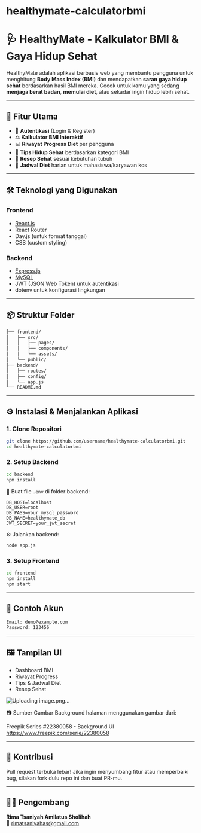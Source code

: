 # healthymate-calculatorbmi

# 🩺 HealthyMate - Kalkulator BMI & Gaya Hidup Sehat

HealthyMate adalah aplikasi berbasis web yang membantu pengguna untuk menghitung **Body Mass Index (BMI)** dan mendapatkan **saran gaya hidup sehat** berdasarkan hasil BMI mereka. Cocok untuk kamu yang sedang **menjaga berat badan**, **memulai diet**, atau sekadar ingin hidup lebih sehat.

---

## 🚀 Fitur Utama

- 🔐 **Autentikasi** (Login & Register)
- ⚖️ **Kalkulator BMI Interaktif**
- 📊 **Riwayat Progress Diet** per pengguna
- 📝 **Tips Hidup Sehat** berdasarkan kategori BMI
- 🍱 **Resep Sehat** sesuai kebutuhan tubuh
- 📅 **Jadwal Diet** harian untuk mahasiswa/karyawan kos

---

## 🛠️ Teknologi yang Digunakan

### Frontend
- [React.js](https://reactjs.org/)
- React Router
- Day.js (untuk format tanggal)
- CSS (custom styling)

### Backend
- [Express.js](https://expressjs.com/)
- [MySQL](https://www.mysql.com/)
- JWT (JSON Web Token) untuk autentikasi
- dotenv untuk konfigurasi lingkungan

---

## 📦 Struktur Folder

```bash
├── frontend/
│   ├── src/
│   │   ├── pages/
│   │   ├── components/
│   │   └── assets/
│   └── public/
├── backend/
│   ├── routes/
│   ├── config/
│   └── app.js
└── README.md
```

---

## ⚙️ Instalasi & Menjalankan Aplikasi

### 1. Clone Repositori

```bash
git clone https://github.com/username/healthymate-calculatorbmi.git
cd healthymate-calculatorbmi
```

### 2. Setup Backend

```bash
cd backend
npm install
```

🔑 Buat file `.env` di folder backend:

```env
DB_HOST=localhost
DB_USER=root
DB_PASS=your_mysql_password
DB_NAME=healthymate_db
JWT_SECRET=your_jwt_secret
```

⚙️ Jalankan backend:

```bash
node app.js
```

### 3. Setup Frontend

```bash
cd frontend
npm install
npm start
```

---

## 🧪 Contoh Akun

```txt
Email: demo@example.com
Password: 123456
```

---

## 🖼️ Tampilan UI

- Dashboard BMI
- Riwayat Progress
- Tips & Jadwal Diet
- Resep Sehat

![Uploading image.png…]()


📷 Sumber Gambar
Background halaman menggunakan gambar dari:

Freepik Series #22380058 - Background UI
https://www.freepik.com/serie/22380058

---

## 🤝 Kontribusi

Pull request terbuka lebar! Jika ingin menyumbang fitur atau memperbaiki bug, silakan fork dulu repo ini dan buat PR-mu.

---

## 👩‍💻 Pengembang

**Rima Tsaniyah Amilatus Sholihah**  
📧 rimatsaniyahas@gmail.com  
